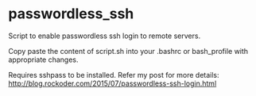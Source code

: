 # passwordless_ssh
Script to enable passwordless ssh login to remote servers.

Copy paste the content of script.sh into your .bashrc or bash_profile with appropriate changes.

Requires sshpass to be installed. Refer my post for more details:
http://blog.rockoder.com/2015/07/passwordless-ssh-login.html
